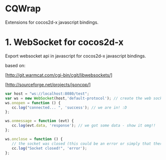 CQWrap
==================

Extensions for cocos2d-x javascript bindings.

# 1. WebSocket for cocos2d-x

Export websocket api in javascript for cocos2d-x javascript bindings.

based on: 

[http://git.warmcat.com/cgi-bin/cgit/libwebsockets/]

[http://sourceforge.net/projects/jsoncpp/]

```js
var host = "ws://localhost:8080/test";
var ws = new WebSocket(host,'default-protocol'); // create the web socket
ws.onopen = function () {
   cc.log("connected... ", 'success'); // we are in! :D
};

ws.onmessage = function (evt) {
   cc.log(evt.data, 'response'); // we got some data - show it omg!!
};

ws.onclose = function () {
   // the socket was closed (this could be an error or simply that there is no server)
   cc.log("Socket closed!", 'error'); 
};
```
